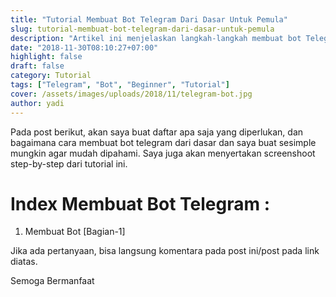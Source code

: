 ```yaml
---
title: "Tutorial Membuat Bot Telegram Dari Dasar Untuk Pemula"
slug: tutorial-membuat-bot-telegram-dari-dasar-untuk-pemula
description: "Artikel ini menjelaskan langkah-langkah membuat bot Telegram dari dasar dengan panduan mudah diikuti, lengkap dengan screenshoot step-by-step untuk pemula."
date: "2018-11-30T08:10:27+07:00"
highlight: false 
draft: false
category: Tutorial
tags: ["Telegram", "Bot", "Beginner", "Tutorial"]
cover: /assets/images/uploads/2018/11/telegram-bot.jpg
author: yadi
---
```


Pada post berikut, akan saya buat daftar apa saja yang diperlukan, dan bagaimana cara membuat bot telegram dari dasar dan saya buat sesimple mungkin agar mudah dipahami. Saya juga akan menyertakan screenshoot step-by-step dari tutorial ini.

# Index Membuat Bot Telegram :
1. Membuat Bot [Bagian-1]


Jika ada pertanyaan, bisa langsung komentara pada post ini/post pada link diatas.

Semoga Bermanfaat
